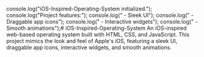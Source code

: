 console.log("iOS-Inspired-Operating-System initialized.");
console.log("Project features:");
console.log("  - Sleek UI");
console.log("  - Draggable app icons");
console.log("  - Interactive widgets");
console.log("  - Smooth animations");# iOS-Inspired-Operating-System
An iOS-inspired web-based operating system built with HTML, CSS, and JavaScript. This project mimics the look and feel of Apple's iOS, featuring a sleek UI, draggable app icons, interactive widgets, and smooth animations.
